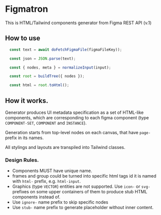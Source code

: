 # Figmatron

This is HTML/Tailwind components generator from Figma REST API (v.1)

## How to use

```js
  const text = await doFetchFigmaFile(figmaFileKey));

  const json = JSON.parse(text);

  const { nodes, meta } = normalizeInput(input);

  const root = buildTree({ nodes });

  const html = root.toHtml();

```

## How it works.

Generator produces UI metadata specification as a set of HTML-like components, which are corresponding to each figma component (type `COMPONENT-SET`, `COMPONENT` and `INSTANCE`).

Generation starts from top-level nodes on each canvas, that have `page-` prefix in its names.

All stylings and layouts are transpiled into Tailwind classes.

### Design Rules.

- Components MUST have unique name.
- frames and group could be turned into specific html tags id it is named with `html-` prefix, e.g. `html-input`.
- Graphics (type `VECTOR`) entities are not supported. Use `icon-` or `svg-` prefixes on some upper containers of them to produce stub HTML components instead of.
- Use `ignore-` name prefix to skip specific nodes
- Use `stub-` name prefix to generate placeholder without inner content.
